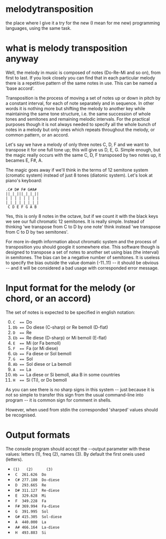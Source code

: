 melodytransposition
===================

the place where I give it a try for the new (I mean for me new)
programming languages, using the same task.

what is melody transposition anyway
===================================

Well, the melody in music is composed of notes (Do-Re-Mi and so on),
from first to last. If you look closely you can find that in each
particular melody there is a repetitive pattern of the same notes in
use. This can be named a 'base accord'.

Transposition is the process of moving a set of notes up or down in
pitch by a constant interval, for each of note separately and in
sequence. In other words it is nothing more but shifting the melody to
another key while maintaining the same tone structure, i.e. the same
succession of whole tones and semitones and remaining melodic
intervals. For the practical purposes though it is not always needed
to specify all the whole bunch of notes in a melody but only ones
which repeats throughout the melody, or common pattern, or an accord.

Let's say we have a melody of only three notes C, D, F and we want to
transpose it for one full tone up; this will give us D, E, G. Simple
enough, but the magic really occurs with the same C, D, F transposed
by two notes up, it becames E, F#, A.

The magic goes away if we'll think in the terms of 12 semitone system
(cromatic system) instead of just 8 tones (diatonic system). Let's
look at piano's keyboard:

    .C# D# F# G#A#
    ||_|_|||_|_|_||
    | | | | | | | |
    |_|_|_|_|_|_|_|
     C D E F G A B

Yes, this is only 8 notes in the octave, but if we count it with the
black keys we see our full chromatic 12 semitones. It is really
simple. Instead of thinking 'we transpose from C to D by one note'
think instead 'we transpose from C to D by two semitones'.

For more in-depth information about chromatic system and the process
of transposition you should google it somewhere else. This software
though is designed to transpose a set of notes to another set using
bias (the interval) in semitones. The bias can be a negative number of
semitones. It is useless to specify the bias outside the value domain
(-11..11) -- it should be obvious -- and it will be considered a bad
usage with corresponded error message.


Input format for the melody (or chord, or an accord)
====================================================

The set of notes is expected to be specified in english notation:

0.  `C  == `Do
1.  `Db == `Do diese (C-sharp) or Re bemoll (D-flat)
2.  `D  == `Re
3.  `Eb == `Re diese (D-sharp) or Mi bemoll (E-flat)
4.  `E  == `Mi (or Fa bemoll)
5.  `F  == `Fa (or Mi diese)
6.  `Gb == `Fa diese or Sol bemoll
7.  `G  == `Sol
8.  `Ab == `Sol diese or La bemoll
9.  `A  == `La
10. `Hb == `La diese or Si bemoll, aka B in some countries
11. `H  == `Si (Ti), or Do bemoll

As you can see there is no sharp signs in this system -- just because
it is not so simple to transfer this sign from the usual command-line
into program -- it is common sign for comment in shells.

However, when used from stdin the corresponded 'sharped' values should
be recognised.

Output formats
==============

The console program should accept the --output parameter with these
values: letters (1), freq (2), names (3). By default the first oneis
used (letters).

* `(1)   (2)      (3)`
* ` C  261.626  Do`
* ` C# 277.180  Do-diese`
* ` D  293.665  Re`
* ` D# 311.127  Re-diese`
* ` E  329.628  Mi`
* ` F  349.228  Fa`
* ` F# 369.994  Fa-diese`
* ` G  391.995  Sol`
* ` G# 415.305  Sol-diese`
* ` A  440.000  La`
* ` A# 466.164  La-diese`
* ` H  493.883  Si`
